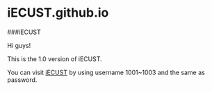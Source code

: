 iECUST.github.io
================
###iECUST

Hi guys!

This is the 1.0 version of iECUST.

You can visit [iECUST](http://iecust.github.io) by using username 1001~1003 and the same as password.
